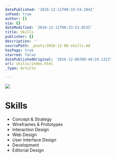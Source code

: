 ```yaml
---
datePublished: '2016-12-11T00:33:54.284Z'
inFeed: true
author: []
via: {}
dateModified: '2016-12-11T00:33:53.023Z'
title: Skills
publisher: {}
description: ''
sourcePath: _posts/2016-12-06-skills.md
hasPage: true
starred: false
datePublishedOriginal: '2016-12-06T00:40:24.132Z'
url: skills/index.html
_type: Article

---
```

![](https://the-grid-user-content.s3-us-west-2.amazonaws.com/5990e625-5e2a-4f1c-bbae-2e2dcebd1e88.gif)

# Skills

* Concept & Strategy
* Wireframes & Prototypes
* Interaction Design
* Web Design
* User Interface Design
* Development
* Editorial Design